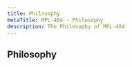 ```yaml
---
title: Philosophy
metaTitle: MPL-404 - Philosophy
description: The Philosophy of MPL-404
---
```


## Philosophy